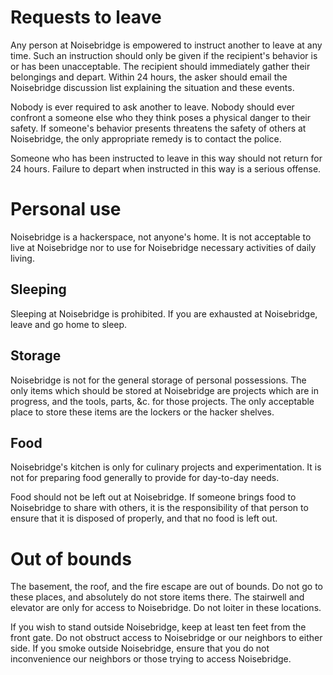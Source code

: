 Requests to leave
=================

Any person at Noisebridge is empowered to instruct another to leave at any time. Such an instruction should only be given if the recipient's behavior is or has been unacceptable. The recipient should immediately gather their belongings and depart. Within 24 hours, the asker should email the Noisebridge discussion list explaining the situation and these events.

Nobody is ever required to ask another to leave. Nobody should ever confront a someone else who they think poses a physical danger to their safety. If someone's behavior presents threatens the safety of others at Noisebridge, the only appropriate remedy is to contact the police.

Someone who has been instructed to leave in this way should not return for 24 hours. Failure to depart when instructed in this way is a serious offense.


Personal use
============

Noisebridge is a hackerspace, not anyone's home. It is not acceptable to live at Noisebridge nor to use for Noisebridge necessary activities of daily living.


Sleeping
--------

Sleeping at Noisebridge is prohibited. If you are exhausted at Noisebridge, leave and go home to sleep.


Storage
-------

Noisebridge is not for the general storage of personal possessions. The only items which should be stored at Noisebridge are projects which are in progress, and the tools, parts, &c. for those projects. The only acceptable place to store these items are the lockers or the hacker shelves.


Food
----

Noisebridge's kitchen is only for culinary projects and experimentation. It is not for preparing food generally to provide for day-to-day needs.

Food should not be left out at Noisebridge. If someone brings food to Noisebridge to share with others, it is the responsibility of that person to ensure that it is disposed of properly, and that no food is left out.


Out of bounds
=============

The basement, the roof, and the fire escape are out of bounds. Do not go to these places, and absolutely do not store items there. The stairwell and elevator are only for access to Noisebridge. Do not loiter in these locations.

If you wish to stand outside Noisebridge, keep at least ten feet from the front gate. Do not obstruct access to Noisebridge or our neighbors to either side. If you smoke outside Noisebridge, ensure that you do not inconvenience our neighbors or those trying to access Noisebridge.